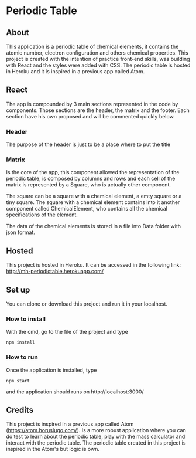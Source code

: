 # Periodic Table

## About

This application is a periodic table of chemical elements, it contains the atomic number, electron configuration and others chemical properties. This project is created with the intention of practice front-end skills, was building with React and the styles were added with CSS. The periodic table is hosted in Heroku and it is inspired in a previous app called Atom.

## React
The app is compounded by 3 main sections represented in the code by components. Those sections are the header, the matrix and the footer. Each section have his own proposed and will be commented quickly below. 

### Header
The purpose of the header is just to be a place where to put the title

### Matrix
Is the core of the app, this component allowed the representation of the periodic table, is composed by columns and rows and each cell of the matrix is represented by a Square, who is actually other component. 

The square can be a square with a chemical element, a emty square or a tiny square. The square with a chemical element contains into it another component called ChemicalElement, who contains all the chemical specifications of the element. 

The data of the chemical elements is stored in a file into Data folder with json format.

## Hosted
This project is hosted in Heroku. It can be accessed in the following link: http://mh-periodictable.herokuapp.com/
 
## Set up
You can clone or download this project and run it in your localhost.

### How to install
With the cmd, go to the file of the project and type 
 
```
npm install
```

### How to run
Once the application is installed, type 
```
npm start
```
and the application should runs on http://localhost:3000/


## Credits 
This project is inspired in a previous app called Atom (https://atom.horuslugo.com/). Is a more robust application where you can do test to learn about the periodic table, play with the mass calculator and interact with the periodic table. The periodic table created in this project is inspired in the Atom's but logic is own.
